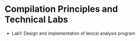 # Compilation Principles and Technical Labs
- Lab1: Design and implementation of lexical analysis program